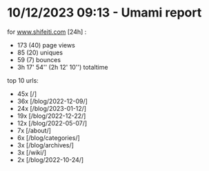 # 10/12/2023 09:13 - Umami report
for www.shifeiti.com [24h] :

 - 173 (40) page views
 - 85 (20) uniques
 - 59 (7) bounces
 - 3h 17' 54'' (2h 12' 10'') totaltime


top 10 urls:
 - 45x [/]
 - 36x [/blog/2022-12-09/]
 - 24x [/blog/2023-01-12/]
 - 19x [/blog/2022-12-22/]
 - 12x [/blog/2022-05-07/]
 - 7x [/about/]
 - 6x [/blog/categories/]
 - 3x [/blog/archives/]
 - 3x [/wiki/]
 - 2x [/blog/2022-10-24/]


